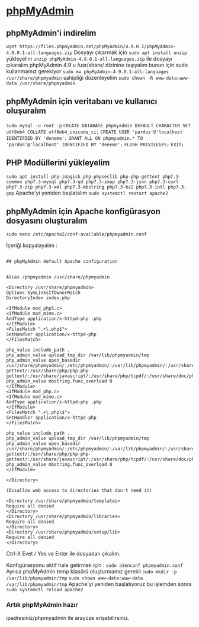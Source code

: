 # [phpMyAdmin](https://www.linuxbabe.com/debian/install-phpmyadmin-apache-lamp-debian-10-buster)

## phpMyAdmin'i indirelim

`wget https://files.phpmyadmin.net/phpMyAdmin/4.9.0.1/phpMyAdmin-4.9.0.1-all-languages.zip`
Dosyayı çıkarmak için
`sudo apt install unzip` yükleyelim
`unzip phpMyAdmin-4.9.0.1-all-languages.zip` ile dosyayı çıkaralım
phpMyAdmin 4.9'u /usr/share/ dizinine taşıyalım bunun için sudo kullanmamız gerekiyor
`sudo mv phpMyAdmin-4.9.0.1-all-languages /usr/share/phpmyadmin`
sahipliği düzenleyelim
`sudo chown -R www-data:www-data /usr/share/phpmyadmin`

## phpMyAdmin için veritabanı ve kullanıcı oluşuralım

`sudo mysql -u root -p`
`CREATE DATABASE phpmyadmin DEFAULT CHARACTER SET utf8mb4 COLLATE utf8mb4_unicode_ci;`
`CREATE USER 'pardus'@'localhost' IDENTIFIED BY 'deneme';`
`GRANT ALL ON phpmyadmin.* TO 'pardus'@'localhost' IDENTIFIED BY 'deneme';`
`FLUSH PRIVILEGES;`
`EXIT;`

## PHP Modüllerini yükleyelim

`sudo apt install php-imagick php-phpseclib php-php-gettext php7.3-common php7.3-mysql php7.3-gd php7.3-imap php7.3-json php7.3-curl php7.3-zip php7.3-xml php7.3-mbstring php7.3-bz2 php7.3-intl php7.3-gmp`
Apache'yi yeniden başlatalım
`sudo systemctl restart apache2`

## phpMyAdmin için Apache konfigürasyon dosyasını oluşturalım

`sudo nano /etc/apache2/conf-available/phpmyadmin.conf`

İçeriği kopyalayalım :

```

## phpMyAdmin default Apache configuration


Alias /phpmyadmin /usr/share/phpmyadmin

<Directory /usr/share/phpmyadmin>
Options SymLinksIfOwnerMatch
DirectoryIndex index.php

<IfModule mod_php5.c>
<IfModule mod_mime.c>
AddType application/x-httpd-php .php
</IfModule>
<FilesMatch ".+\.php$">
SetHandler application/x-httpd-php
</FilesMatch>

php_value include_path .
php_admin_value upload_tmp_dir /var/lib/phpmyadmin/tmp
php_admin_value open_basedir /usr/share/phpmyadmin/:/etc/phpmyadmin/:/var/lib/phpmyadmin/:/usr/share/php/php-gettext/:/usr/share/php/php-php-gettext/:/usr/share/javascript/:/usr/share/php/tcpdf/:/usr/share/doc/phpmyadmin/:/usr/share/php/phpseclib/
php_admin_value mbstring.func_overload 0
</IfModule>
<IfModule mod_php.c>
<IfModule mod_mime.c>
AddType application/x-httpd-php .php
</IfModule>
<FilesMatch ".+\.php\$">
SetHandler application/x-httpd-php
</FilesMatch>

php_value include_path .
php_admin_value upload_tmp_dir /var/lib/phpmyadmin/tmp
php_admin_value open_basedir /usr/share/phpmyadmin/:/etc/phpmyadmin/:/var/lib/phpmyadmin/:/usr/share/php/php-gettext/:/usr/share/php/php-php-gettext/:/usr/share/javascript/:/usr/share/php/tcpdf/:/usr/share/doc/phpmyadmin/:/usr/share/php/phpseclib/
php_admin_value mbstring.func_overload 0
</IfModule>

</Directory>

(Disallow web access to directories that don't need it)

<Directory /usr/share/phpmyadmin/templates>
Require all denied
</Directory>
<Directory /usr/share/phpmyadmin/libraries>
Require all denied
</Directory>
<Directory /usr/share/phpmyadmin/setup/lib>
Require all denied
</Directory>
```

Ctrl-X Evet / Yes ve Enter ile dosyadan çıkalım.

Konfigürasyonu aktif hale getirmek için :
`sudo a2enconf phpmyadmin.conf`
Ayrıca phpMyAdmin temp klasörü oluşturmamız gerekli
`sudo mkdir -p /var/lib/phpmyadmin/tmp`
`sudo chown www-data:www-data /var/lib/phpmyadmin/tmp`
Apache'yi yeniden başlatıyoruz bu işlemden sonra
`sudo systemctl reload apache2`

### Artık phpMyAdmin hazır

ipadresiniz/phpmyadmin ile arayüze erişebilirsiniz.
